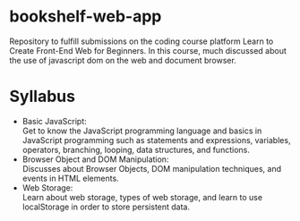 # bookshelf-web-app
Repository to fulfill submissions on the coding course platform Learn to Create Front-End Web for Beginners. In this course, much discussed about the use of javascript dom on the web and document browser.

<h1> Syllabus </h1>
<ul>
<li> 
Basic JavaScript: <br/>  Get to know the JavaScript programming language and basics in JavaScript programming such as statements and expressions, variables, operators, branching, looping, data structures, and functions.
</li>
<li> 
Browser Object and DOM Manipulation: <br/> Discusses about Browser Objects, DOM manipulation techniques, and events in HTML elements.
</li>
<li> 
Web Storage: <br/> Learn about web storage, types of web storage, and learn to use localStorage in order to store persistent data. 
</li>
</ul>
<br/>
